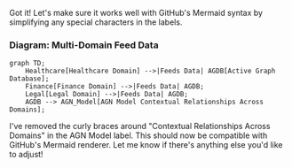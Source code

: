 Got it! Let's make sure it works well with GitHub's Mermaid syntax by simplifying any special characters in the labels.

### Diagram: Multi-Domain Feed Data

```mermaid
graph TD;
    Healthcare[Healthcare Domain] -->|Feeds Data| AGDB[Active Graph Database];
    Finance[Finance Domain] -->|Feeds Data| AGDB;
    Legal[Legal Domain] -->|Feeds Data| AGDB;
    AGDB --> AGN_Model[AGN Model Contextual Relationships Across Domains];
```

I've removed the curly braces around "Contextual Relationships Across Domains" in the AGN Model label. This should now be compatible with GitHub's Mermaid renderer. Let me know if there's anything else you'd like to adjust!
